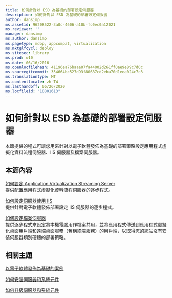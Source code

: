 ```yaml
---
title: 如何針對以 ESD 為基礎的部署設定伺服器
description: 如何針對以 ESD 為基礎的部署設定伺服器
author: dansimp
ms.assetid: 96208522-3a0c-4606-a10b-fc0ec0a12021
ms.reviewer: ''
manager: dansimp
ms.author: dansimp
ms.pagetype: mdop, appcompat, virtualization
ms.mktglfcycl: deploy
ms.sitesec: library
ms.prod: w10
ms.date: 06/16/2016
ms.openlocfilehash: 41196ea76baaa07fa44002d261ff0ae9e89c7d0c
ms.sourcegitcommit: 354664bc527d93f80687cd2eba70d1eea024c7c3
ms.translationtype: MT
ms.contentlocale: zh-TW
ms.lasthandoff: 06/26/2020
ms.locfileid: "10801613"
---
```

# 如何針對以 ESD 為基礎的部署設定伺服器


本節提供的程式可讓您用來針對以電子軟體發佈為基礎的部署策略設定應用程式虛擬化資料流程伺服器、IIS 伺服器及檔案伺服器。

## 本節內容


<a href="" id="how-to-configure-the-application-virtualization-streaming-servers"></a>[如何設定 Application Virtualization Streaming Server](how-to-configure-the-application-virtualization-streaming-servers.md)  
提供配置應用程式虛擬化資料流程伺服器的逐步程式。

<a href="" id="how-to-configure-the-server-for-iis"></a>[如何設定伺服器使用 IIS](how-to-configure-the-server-for-iis.md)  
提供針對電子軟體發佈部署設定 IIS 伺服器的逐步程式。

<a href="" id="how-to-configure-the-file-server"></a>[如何設定檔案伺服器](how-to-configure-the-file-server.md)  
提供逐步程式來設定將本機電腦用作檔案共用，並將應用程式傳送到應用程式虛擬化桌面用戶端和遠端桌面服務（舊稱終端服務）的用戶端，以取得您的網站沒有安裝伺服器類別硬體的部署策略。

## 相關主題


[以電子軟體發佈為基礎的案例](electronic-software-distribution-based-scenario.md)

[如何安裝伺服器和系統元件](how-to-install-the-servers-and-system-components.md)

[如何升級伺服器和系統元件](how-to-upgrade-the-servers-and-system-components.md)

 

 





